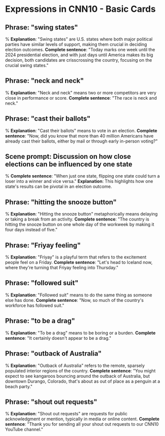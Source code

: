 # Expressions in CNN10 - Basic Cards

## Phrase: "swing states"

<!-- notecardId: 1730475684573 -->
%
**Explanation**: "Swing states" are U.S. states where both major political parties have similar levels of support, making them crucial in deciding election outcomes.
**Complete sentence**: "Today marks one week until the 2024 presidential election, and with just days until America makes its big decision, both candidates are crisscrossing the country, focusing on the crucial swing states."

## Phrase: "neck and neck"

<!-- notecardId: 1730475684577 -->
%
**Explanation**: "Neck and neck" means two or more competitors are very close in performance or score.
**Complete sentence**: "The race is neck and neck."

## Phrase: "cast their ballots"

<!-- notecardId: 1730475684579 -->
%
**Explanation**: "Cast their ballots" means to vote in an election.
**Complete sentence**: "Now, did you know that more than 40 million Americans have already cast their ballots, either by mail or through early in-person voting?"

## Scene prompt: Discussion on how close elections can be influenced by one state

<!-- notecardId: 1730475684580 -->
%
**Complete sentence**: "When just one state, flipping one state could turn a loser into a winner and vice versa."
**Explanation**: This highlights how one state's results can be pivotal in an election outcome.

## Phrase: "hitting the snooze button"

<!-- notecardId: 1730475684582 -->
%
**Explanation**: "Hitting the snooze button" metaphorically means delaying or taking a break from an activity.
**Complete sentence**: "The country is hitting the snooze button on one whole day of the workweek by making it four days instead of five."

## Phrase: "Friyay feeling"

<!-- notecardId: 1730475684583 -->
%
**Explanation**: "Friyay" is a playful term that refers to the excitement people feel on a Friday.
**Complete sentence**: "Let's head to Iceland now, where they're turning that Friyay feeling into Thursday."

## Phrase: "followed suit"

<!-- notecardId: 1730475684585 -->
%
**Explanation**: "Followed suit" means to do the same thing as someone else has done.
**Complete sentence**: "Now, so much of the country's workforce has followed suit."

## Phrase: "to be a drag"

<!-- notecardId: 1730475684586 -->
%
**Explanation**: "To be a drag" means to be boring or a burden.
**Complete sentence**: "It certainly doesn't appear to be a drag."

## Phrase: "outback of Australia"

<!-- notecardId: 1730475684587 -->
%
**Explanation**: "Outback of Australia" refers to the remote, sparsely populated interior regions of the country.
**Complete sentence**: "You might expect to see kangaroos bouncing around the outback of Australia, but downtown Durango, Colorado, that's about as out of place as a penguin at a beach party."

## Phrase: "shout out requests"

<!-- notecardId: 1730475684588 -->
%
**Explanation**: "Shout out requests" are requests for public acknowledgment or mention, typically in media or online content.
**Complete sentence**: "Thank you for sending all your shout out requests to our CNN10 YouTube channel."
